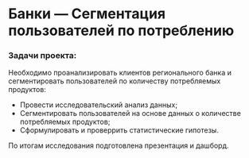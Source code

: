 # Банки — Сегментация пользователей по потреблению

### Задачи проекта:

Необходимо проанализировать клиентов регионального банка и сегментировать пользователей по количеству потребляемых продуктов:
  - Провести исследовательский анализ данных;
  - Сегментировать пользователей на основе данных о количестве потребляемых продуктов;
  - Сформулировать и проверрить статистические гипотезы.
  
По итогам исследования подготовлена презентация и дашборд.
